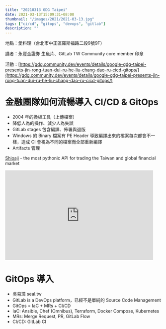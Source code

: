 ```yaml
---
title: "20210313 GDG Taipei"
date: 2021-03-13T15:09:31+08:00
thumbnail: "/images/2021/2021-03-13.jpg"
tags: ["ci/cd", "gitops", "devops", "gitlab"]
description: ""
---
```


地點：愛料理（台北市中正區羅斯福路二段9號9F）

講者：永豐金證券 生魚片、GitLab TW Community core member 印章

活動：[https://gdg.community.dev/events/details/google-gdg-taipei-presents-jin-rong-tuan-dui-ru-he-liu-chang-dao-ru-cicd-gitops/](https://gdg.community.dev/events/details/google-gdg-taipei-presents-jin-rong-tuan-dui-ru-he-liu-chang-dao-ru-cicd-gitops/)

# 金融團隊如何流暢導入 CI/CD & GitOps

- 2004 年的換板工具（上傳檔案）
- 降低人為的操作、減少人為失誤
- GitLab stages 包含編譯、佈署與退版
- Windows 的 Binary 檔案有 PE Header 導致編譯出來的檔案每次都會不一樣，造成 CI 會視為不同的檔案而全部重新編譯
- Artifacts 管理

[Shioaji](https://sinotrade.github.io) - the most pythonic API for trading the Taiwan and global financial market

<iframe src="https://onedrive.live.com/embed?cid=A5F1134510BD0289&resid=A5F1134510BD0289%2133021&authkey=ANQV4N4MioZUqMg&em=2" width="476" height="288" frameborder="0" scrolling="no"></iframe>

# GitOps 導入

- 吳易璋 seal.tw
- GitLab is a DevOps platform，已經不是單純的 Source Code Management
- GitOps = IaC + MRs + CI/CD
 - IaC: Ansible, Chef (Omnibus), Terraform, Docker Compose, Kubernetes
 - MRs: Merge Request, PR, GitLab Flow
 - CI/CD: GitLab CI

